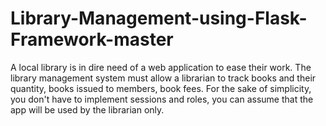 # Library-Management-using-Flask-Framework-master
A local library is in dire need of a web application to ease their work. The library management system must allow a librarian to track books and their quantity, books issued to members, book fees. For the sake of simplicity, you don't have to implement sessions and roles, you can assume that the app will be used by the librarian only.
